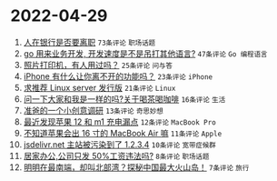 # 2022-04-29

1. [人在银行是否要离职](https://www.v2ex.com/t/849941) `73条评论` `职场话题`
1. [go 用来业务开发, 开发速度是不是吊打其他语言?](https://www.v2ex.com/t/849956) `47条评论` `Go 编程语言`
1. [照片打印机，有人用过吗？](https://www.v2ex.com/t/849944) `25条评论` `问与答`
1. [iPhone 有什么让你离不开的功能吗？](https://www.v2ex.com/t/849965) `23条评论` `iPhone`
1. [求推荐 Linux server 发行版](https://www.v2ex.com/t/849966) `21条评论` `Linux`
1. [问一下大家和我是一样的吗?关于喝茶喝咖啡](https://www.v2ex.com/t/849961) `16条评论` `生活`
1. [准爸的一个小创意调研](https://www.v2ex.com/t/849946) `13条评论` `奇思妙想`
1. [最近发现苹果 12 和 m1 充电漏点](https://www.v2ex.com/t/849949) `12条评论` `MacBook Pro`
1. [不知道苹果会出 16 寸的 MacBook Air 嘛](https://www.v2ex.com/t/849950) `11条评论` `Apple`
1. [jsdelivr.net 主站被污染到了 1.2.3.4](https://www.v2ex.com/t/849943) `10条评论` `宽带症候群`
1. [居家办公,公司只发 50%工资违法吗?](https://www.v2ex.com/t/849962) `8条评论` `职场话题`
1. [明明在最南端，却叫北部湾？探秘中国最大火山岛！](https://www.v2ex.com/t/849942) `7条评论` `旅行`
